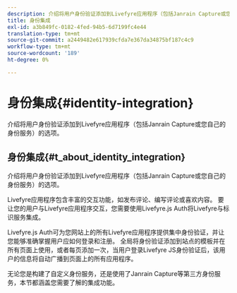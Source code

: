 ```yaml
---
description: 介绍将用户身份验证添加到Livefyre应用程序（包括Janrain Capture或您自己的身份服务）的选项。
title: 身份集成
exl-id: a3b849fc-0182-4fed-94b5-6d7199fc4e44
translation-type: tm+mt
source-git-commit: a2449482e617939cfda7e367da34875bf187c4c9
workflow-type: tm+mt
source-wordcount: '189'
ht-degree: 0%

---
```


# 身份集成{#identity-integration}

介绍将用户身份验证添加到Livefyre应用程序（包括Janrain Capture或您自己的身份服务）的选项。

## 身份集成{#t_about_identity_integration}

介绍将用户身份验证添加到Livefyre应用程序（包括Janrain Capture或您自己的身份服务）的选项。

Livefyre应用程序包含丰富的交互功能，如发布评论、编写评论或喜欢内容。 要让您的用户与Livefyre应用程序交互，您需要使用Livefyre.js Auth将Livefyre与标识服务集成。

Livefyre.js Auth可为您网站上的所有Livefyre应用程序提供集中身份验证，并让您能够准确掌握用户应如何登录和注册。 全局将身份验证添加到站点的模板并在所有页面上使用，或者每页添加一次，当用户登录Livefyre JS身份验证后，该用户的信息将自动广播到页面上的所有应用程序。

无论您是构建了自定义身份服务，还是使用了Janrain Capture等第三方身份服务，本节都涵盖您需要了解的集成功能。
